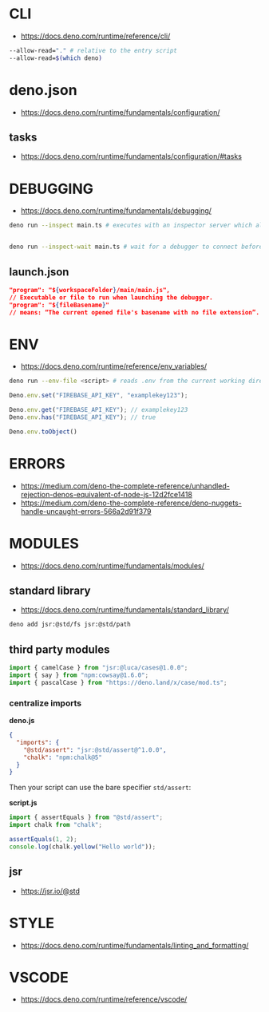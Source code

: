 
# CLI

- https://docs.deno.com/runtime/reference/cli/

```sh
--allow-read="." # relative to the entry script
--allow-read=$(which deno)
```

# deno.json

- https://docs.deno.com/runtime/fundamentals/configuration/

## tasks

- https://docs.deno.com/runtime/fundamentals/configuration/#tasks

# DEBUGGING

- https://docs.deno.com/runtime/fundamentals/debugging/

```sh
deno run --inspect main.ts # executes with an inspector server which allows client connections from tools that support the V8 Inspector Protocol (chrome://inspect)


deno run --inspect-wait main.ts # wait for a debugger to connect before executing
```

## launch.json

```json
"program": "${workspaceFolder}/main/main.js",
// Executable or file to run when launching the debugger.
"program": "${fileBasename}" 
// means: “The current opened file's basename with no file extension”.
```
# ENV

- https://docs.deno.com/runtime/reference/env_variables/

```sh
deno run --env-file <script> # reads .env from the current working directory or the first parent directory that contains one
```

```ts
Deno.env.set("FIREBASE_API_KEY", "examplekey123");

Deno.env.get("FIREBASE_API_KEY"); // examplekey123
Deno.env.has("FIREBASE_API_KEY"); // true

Deno.env.toObject()
```

# ERRORS

- https://medium.com/deno-the-complete-reference/unhandled-rejection-denos-equivalent-of-node-js-12d2fce1418
- https://medium.com/deno-the-complete-reference/deno-nuggets-handle-uncaught-errors-566a2d91f379

# MODULES

- https://docs.deno.com/runtime/fundamentals/modules/

## standard library

- https://docs.deno.com/runtime/fundamentals/standard_library/

```sh
deno add jsr:@std/fs jsr:@std/path
```

## third party modules

```js
import { camelCase } from "jsr:@luca/cases@1.0.0";
import { say } from "npm:cowsay@1.6.0";
import { pascalCase } from "https://deno.land/x/case/mod.ts";
```

### centralize imports

**deno.js**
```json
{
  "imports": {
    "@std/assert": "jsr:@std/assert@^1.0.0",
    "chalk": "npm:chalk@5"
  }
}
```

Then your script can use the bare specifier `std/assert`:

**script.js**
```js
import { assertEquals } from "@std/assert";
import chalk from "chalk";

assertEquals(1, 2);
console.log(chalk.yellow("Hello world"));
```

## jsr

- https://jsr.io/@std

# STYLE

- https://docs.deno.com/runtime/fundamentals/linting_and_formatting/

# VSCODE

- https://docs.deno.com/runtime/reference/vscode/
